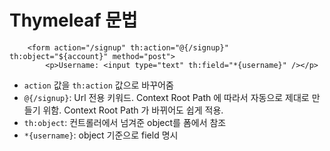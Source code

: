 # Thymeleaf 문법

```
    <form action="/signup" th:action="@{/signup}" th:object="${account}" method="post">
        <p>Username: <input type="text" th:field="*{username}" /></p>
```
- `action` 값을 `th:action` 값으로 바꾸어줌
- `@{/signup}`: Url 전용 키워드. Context Root Path 에 따라서 자동으로 제대로 만들기 위함. Context Root Path 가 바뀌어도 쉽게 적용.
- `th:object`: 컨트롤러에서 넘겨준 object를 폼에서 참조
- `*{username}`: object 기준으로 field 명시